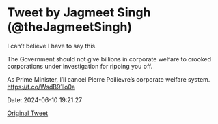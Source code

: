 # Tweet by Jagmeet Singh (@theJagmeetSingh)

I can’t believe I have to say this.

The Government should not give billions in corporate welfare to crooked corporations under investigation for ripping you off.

As Prime Minister, I’ll cancel Pierre Poilievre’s corporate welfare system. https://t.co/WsdB91lo0a

Date: 2024-06-10 19:21:27

[Original Tweet](https://x.com/theJagmeetSingh/status/1800246919848960301)

